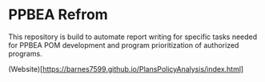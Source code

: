 # PPBEA Refrom

This repository is build to automate report writing for specific tasks needed for PPBEA POM development and program prioritization of authorized programs. 

(Website)[https://barnes7599.github.io/PlansPolicyAnalysis/index.html]
